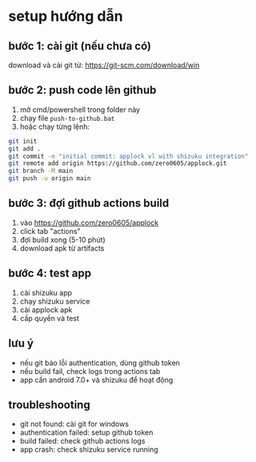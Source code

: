 # setup hướng dẫn

## bước 1: cài git (nếu chưa có)
download và cài git từ: https://git-scm.com/download/win

## bước 2: push code lên github
1. mở cmd/powershell trong folder này
2. chạy file `push-to-github.bat`
3. hoặc chạy từng lệnh:

```bash
git init
git add .
git commit -m "initial commit: applock vl with shizuku integration"
git remote add origin https://github.com/zero0605/applock.git
git branch -M main
git push -u origin main
```

## bước 3: đợi github actions build
1. vào https://github.com/zero0605/applock
2. click tab "actions"
3. đợi build xong (5-10 phút)
4. download apk từ artifacts

## bước 4: test app
1. cài shizuku app
2. chạy shizuku service
3. cài applock apk
4. cấp quyền và test

## lưu ý
- nếu git báo lỗi authentication, dùng github token
- nếu build fail, check logs trong actions tab
- app cần android 7.0+ và shizuku để hoạt động

## troubleshooting
- git not found: cài git for windows
- authentication failed: setup github token
- build failed: check github actions logs
- app crash: check shizuku service running

